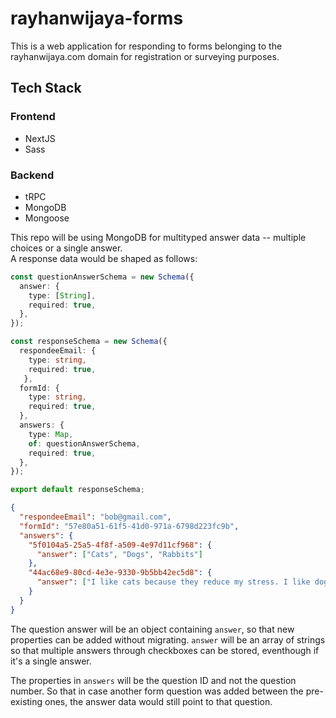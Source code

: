# rayhanwijaya-forms

This is a web application for responding to forms belonging to the rayhanwijaya.com domain for registration or surveying purposes.

## Tech Stack

### Frontend
* NextJS
* Sass

### Backend
* tRPC
* MongoDB
* Mongoose

This repo will be using MongoDB for multityped answer data -- multiple choices or a single answer. <br>
A response data would be shaped as follows:

```typescript
const questionAnswerSchema = new Schema({
  answer: {
    type: [String],
    required: true,
  },
});

const responseSchema = new Schema({
  respondeeEmail: {
    type: string,
    required: true,
   },
  formId: {
    type: string,
    required: true,
  },
  answers: {
    type: Map,
    of: questionAnswerSchema,
    required: true,
  },
});

export default responseSchema;
```

```json
{
  "respondeeEmail": "bob@gmail.com",
  "formId": "57e80a51-61f5-41d0-971a-6798d223fc9b",
  "answers": {
    "5f0104a5-25a5-4f8f-a509-4e97d11cf968": {
      "answer": ["Cats", "Dogs", "Rabbits"]
    },
    "44ac68e9-80cd-4e3e-9330-9b5bb42ec5d8": {
      "answer": ["I like cats because they reduce my stress. I like dogs because they're friendly. I like rabbits because of their ears."]
    }
  }
}
```

The question answer will be an object containing `answer`, so that new properties can be added without migrating.
`answer` will be an array of strings so that multiple answers through checkboxes can be stored, eventhough if it's a single answer.

The properties in `answers` will be the question ID and not the question number.
So that in case another form question was added between the pre-existing ones, the answer data would still point to that question.
